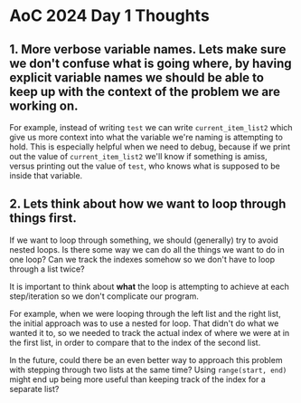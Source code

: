 # AoC 2024 Day 1 Thoughts

## 1. More verbose variable names. Lets make sure we don't confuse what is going where, by having explicit variable names we should be able to keep up with the context of the problem we are working on.

For example, instead of writing `test` we can write `current_item_list2` which give us more context into what the variable we're naming is attempting to hold. This is especially helpful when we need to debug, because if we print out the value of `current_item_list2` we'll know if something is amiss, versus printing out the value of `test`, who knows what is supposed to be inside that variable.

## 2. Lets think about how we want to loop through things first.

If we want to loop through something, we should (generally) try to avoid nested loops. Is there some way we can do all the things we want to do in one loop? Can we track the indexes somehow so we don't have to loop through a list twice? 

It is important to think about **what** the loop is attempting to achieve at each step/iteration so we don't complicate our program.

For example, when we were looping through the left list and the right list, the initial approach was to use a nested for loop. That didn't do what we wanted it to, so we needed to track the actual index of where we were at in the first list, in order to compare that to the index of the second list.

In the future, could there be an even better way to approach this problem with stepping through two lists at the same time? Using `range(start, end)` might end up being more useful than keeping track of the index for a separate list?
